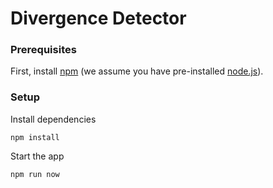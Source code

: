 # Divergence Detector

### Prerequisites

First, install [npm](https://www.npmjs.com) (we assume you have pre-installed [node.js](https://nodejs.org)).

### Setup

Install dependencies

    npm install

Start the app

    npm run now
